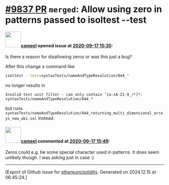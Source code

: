 # [\#9837 PR](https://github.com/ethereum/solidity/pull/9837) `merged`: Allow using zero in patterns passed to isoltest --test

#### <img src="https://avatars.githubusercontent.com/u/137030?v=4" width="50">[cameel](https://github.com/cameel) opened issue at [2020-09-17 15:35](https://github.com/ethereum/solidity/pull/9837):

Is there a reason for disallowing zeros or was this just a bug?

After this change a command like
```bash
isoltest --test=syntaxTests/nameAndTypeResolution/044_*
```
no longer results in
```
Invalid test unit filter - can only contain '[a-zA-Z1-9_/*]*: syntaxTests/nameAndTypeResolution/044_*
```
but runs `syntaxTests/nameAndTypeResolution/044_returning_multi_dimensional_arrays_new_abi.sol` instead.

#### <img src="https://avatars.githubusercontent.com/u/137030?v=4" width="50">[cameel](https://github.com/cameel) commented at [2020-09-17 15:49](https://github.com/ethereum/solidity/pull/9837#issuecomment-694325311):

Zeros could e.g. be some special character used in patterns. It does seem unlikely though. I was asking just in case :)


-------------------------------------------------------------------------------



[Export of Github issue for [ethereum/solidity](https://github.com/ethereum/solidity). Generated on 2024.12.15 at 06:45:24.]
